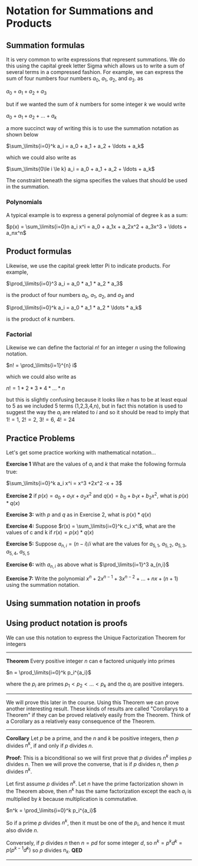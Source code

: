 # Notation for Summations and Products

## Summation formulas
It is very common to write expressions that represent summations. We do this using the capital greek letter Sigma which allows us to write a sum of several terms in a compressed fashion. For example, we can express the sum of four numbers four numbers $a_0$, $a_1$, $a_2$, and $a_3$.
as 

$a_0 + a_1 + a_2 + a_3$

but if we wanted the sum of $k$ numbers for some integer $k$ we would write

$a_0 + a_1 + a_2 + \ldots + a_k$

a more succinct way of writing this is to use the summation notation as shown below

$\sum_\limits{i=0}^k a_i  = a_0 + a_1 + a_2 + \ldots + a_k$

which we could also write as

$\sum_\limits{0\le i \le k} a_i  = a_0 + a_1 + a_2  + \ldots + a_k$

The constraint beneath the sigma specifies the values that should be used in the summation.

### Polynomials

A typical example is to express a general polynomial of degree k as a sum:

$p(x) = \sum_\limits{i=0}n a_i x^i = a_0 + a_1x + a_2x^2 + a_3x^3 + \ldots + a_nx^n$

## Product formulas

Likewise, we use the capital greek letter Pi to indicate products. For example,

$\prod_\limits{i=0}^3 a_i  = a_0 * a_1 * a_2 * a_3$

is the product of four numbers $a_0$, $a_1$, $a_2$, and $a_3$ and

$\prod_\limits{i=0}^k a_i  = a_0 * a_1 * a_2 * \ldots * a_k$

is the product of $k$ numbers.

### Factorial

Likewise we can define the factorial $n!$ for an integer $n$ using the following notation.

$n! = \prod_\limits{i=1}^{n} i$

which we could also write as

$n! = 1 * 2 * 3 * 4 * \ldots * n$

but this is slightly confusing because it looks like $n$ has to be at least equal to 5 as we included 5 terms (1,2,3,4,n),
but in fact this notation is used to suggest the way the $a_i$ are related to $i$ and so it should be read to imply that 
$1!=1$, $2!=2$, $3!=6$, $4!=24$

## Practice Problems

Let's get some practice working with mathematical notation...

**Exercise 1**
What are the values of $a_i$ and $k$ that make the following formula true:

$\sum_\limits{i=0}^k a_i x^i = x^3 +2x^2 -x + 3$

**Exercise 2**
if $p(x) = a_0+a_1x + a_2x^2$ and
$q(x) = b_0+b_1x + b_2x^2$,
what is $p(x)*q(x)$

**Exercise 3:**
with $p$ and $q$ as in Exercise 2, what is $p(x)*q(x)$

**Exercise 4:**
Suppose $r(x) = \sum_\limits{i=0}^k c_i x^i$,
what are the values of c and k if $r(x)=p(x)*q(x)$

**Exercise 5:**
Suppose $a_{n,i} = (n-i)/i$
what are the values for $a_{5,1}$, $a_{5,2}$, $a_{5,3}$, $a_{5,4}$, $a_{5,5}$ 

**Exercise 6:**
with $a_{n,i}$ as above what is  $\prod_\limits{i=1}^3 a_{n,i}$

**Exercise 7:**
Write the polynomial $x^n + 2x^{n-1} + 3x^{n-2} + \ldots + nx + (n+1)$
using the summation notation.

## Using summation notation in proofs


## Using product notation is proofs
We can use this notation to express the Unique Factorization Theorem for integers

---

**Theorem** Every positive integer $n$ can e factored uniquely into primes

$n = \prod_\limits{i=0}^k p_i^{a_i}$

where the $p_i$ are primes $p_1\lt p_2\lt \ldots\lt p_k$ and the $a_i$ are positive integers.

---

We will prove this later in the course. Using this Theorem we can prove another interesting result.
These kinds of results are called "Corollarys to a Theorem" if they can be proved relatively easily from
the Theorem. Think of a Corollary as a relatively easy consequence of the Theorem.

---

**Corollary** Let $p$ be a prime, and the $n$ and $k$ be positive integers, then $p$ divides $n^k$, if and only if $p$ divides $n$.

**Proof:** 
This is a biconditional so we will first prove that $p$ divides $n^k$ implies $p$ divides $n$.  Then we will prove the
converse, that is if $p$ divides $n$, then $p$ divides $n^k$.

Let first assume $p$ divides $n^k$. 
Let $n$ have the prime factorization shown in the Theorem above, then $n^k$ has the same factorization
except the each $a_i$ is multiplied by $k$ because multiplication is commutative.

$n^k =  \prod_\limits{i=0}^k p_i^{a_i}$

So if a prime $p$ divides $n^k$, then it must be one of the $p_i$, and hence it must also divide $n$.

Conversely, if $p$ divides $n$ then $n=pd$ for some integer $d$, so $n^k = p^kd^k = p(p^{k-1}d^k)$ so $p$ divides $n_k$.
**QED**

---
